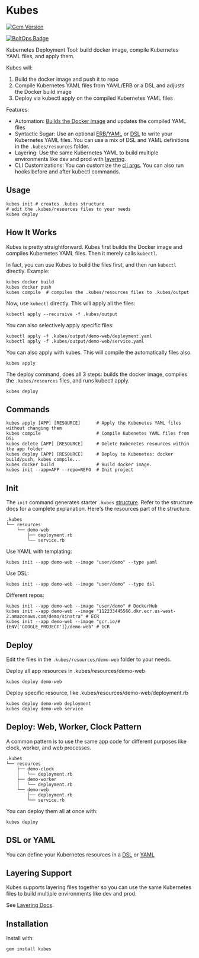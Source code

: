 # Kubes

[![Gem Version](https://badge.fury.io/rb/kubes.png)](http://badge.fury.io/rb/kubes)

[![BoltOps Badge](https://img.boltops.com/boltops/badges/boltops-badge.png)](https://www.boltops.com)

Kubernetes Deployment Tool: build docker image, compile Kubernetes YAML files, and apply them.

Kubes will:

1. Build the docker image and push it to repo
2. Compile Kubernetes YAML files from YAML/ERB or a DSL and adjusts the Docker build image
3. Deploy via kubectl apply on the compiled Kubernetes YAML files

Features:

* Automation: [Builds the Docker image](docs/docker.md) and updates the compiled YAML files
* Syntactic Sugar: Use an optional [ERB/YAML](docs/yaml.md) or [DSL](docs/dsl.md) to write your Kubernetes YAML files. You can use a mix of DSL and YAML definitions in the `.kubes/resources` folder.
* Layering: Use the same Kubernetes YAML to build multiple environments like dev and prod with [layering](docs/layering.md).
* CLI Customizations: You can customize the [cli args](docs/kubectl.md). You can also run hooks before and after kubectl commands.

## Usage

    kubes init # creates .kubes structure
    # edit the .kubes/resources files to your needs
    kubes deploy

## How It Works

Kubes is pretty straightforward. Kubes first builds the Docker image and compiles Kubernetes YAML files. Then it merely calls `kubectl`.

In fact, you can use Kubes to build the files first, and then run `kubectl` directly. Example:

    kubes docker build
    kubes docker push
    kubes compile  # compiles the .kubes/resources files to .kubes/output

Now, use `kubectl` directly. This will apply all the files:

    kubectl apply --recursive -f .kubes/output

You can also selectively apply specific files:

    kubectl apply -f .kubes/output/demo-web/deployment.yaml
    kubectl apply -f .kubes/output/demo-web/service.yaml

You can also apply with kubes. This will compile the automatically files also.

    kubes apply

The deploy command, does all 3 steps: builds the docker image, compiles the `.kubes/resources` files, and runs kubectl apply.

    kubes deploy

## Commands

    kubes apply [APP] [RESOURCE]      # Apply the Kubenetes YAML files without changing them
    kubes compile                     # Compile Kubenetes YAML files from DSL
    kubes delete [APP] [RESOURCE]     # Delete Kubenetes resources within the app folder
    kubes deploy [APP] [RESOURCE]     # Deploy to Kubenetes: docker build/push, kubes compile...
    kubes docker build                # Build docker image.
    kubes init --app=APP --repo=REPO  # Init project

## Init

The `init` command generates starter `.kubes` [structure](docs/structure.md). Refer to the structure docs for a complete explanation. Here's the resources part of the structure.

    .kubes
    └── resources
        └── demo-web
            ├── deployment.rb
            └── service.rb

Use YAML with templating:

    kubes init --app demo-web --image "user/demo" --type yaml

Use DSL:

    kubes init --app demo-web --image "user/demo" --type dsl

Different repos:

    kubes init --app demo-web --image "user/demo" # DockerHub
    kubes init --app demo-web --image "112233445566.dkr.ecr.us-west-2.amazonaws.com/demo/sinatra" # ECR
    kubes init --app demo-web --image "gcr.io/#{ENV['GOOGLE_PROJECT']}/demo-web" # GCR

## Deploy

Edit the files in the `.kubes/resources/demo-web` folder to your needs.

Deploy all app resources in .kubes/resources/demo-web

    kubes deploy demo-web

Deploy specific resource, like .kubes/resources/demo-web/deployment.rb

    kubes deploy demo-web deployment
    kubes deploy demo-web service

## Deploy: Web, Worker, Clock Pattern

A common pattern is to use the same app code for different purposes like clock, worker, and web processes.

    .kubes
    └── resources
        ├── demo-clock
        │   └── deployment.rb
        ├── demo-worker
        │   └── deployment.rb
        └── demo-web
            ├── deployment.rb
            └── service.rb

You can deploy them all at once with:

    kubes deploy

## DSL or YAML

You can define your Kubernetes resources in a [DSL](docs/dsl.md) or [YAML](docs/yaml.md)

## Layering Support

Kubes supports layering files together so you can use the same Kubernetes files to build multiple environments like dev and prod.

See [Layering Docs](docs/layering.md).

## Installation

Install with:

    gem install kubes
